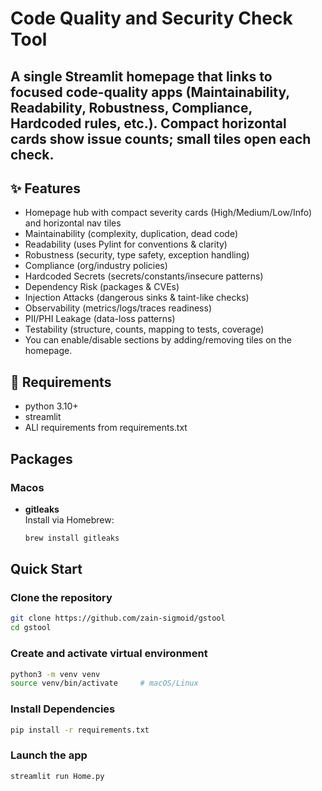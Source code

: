 # Code Quality and Security Check Tool
## A single Streamlit homepage that links to focused code-quality apps (Maintainability, Readability, Robustness, Compliance, Hardcoded rules, etc.). Compact horizontal cards show issue counts; small tiles open each check.

## ✨ Features
- Homepage hub with compact severity cards (High/Medium/Low/Info) and horizontal nav tiles
- Maintainability (complexity, duplication, dead code)
- Readability (uses Pylint for conventions & clarity)
- Robustness (security, type safety, exception handling)
- Compliance (org/industry policies)
- Hardcoded Secrets (secrets/constants/insecure patterns)
- Dependency Risk (packages & CVEs)
- Injection Attacks (dangerous sinks & taint-like checks)
- Observability (metrics/logs/traces readiness)
- PII/PHI Leakage (data-loss patterns)
- Testability (structure, counts, mapping to tests, coverage)
- You can enable/disable sections by adding/removing tiles on the homepage.

## 🔧 Requirements
- python 3.10+
- streamlit
- ALl requirements from requirements.txt

## Packages
### Macos
- **gitleaks**  
  Install via Homebrew:
  ```bash
  brew install gitleaks

## Quick Start
### Clone the repository
```bash
git clone https://github.com/zain-sigmoid/gstool
cd gstool
```

### Create and activate virtual environment
```bash
python3 -m venv venv
source venv/bin/activate     # macOS/Linux
```

### Install Dependencies
```bash
pip install -r requirements.txt
```

### Launch the app
```bash
streamlit run Home.py
```






